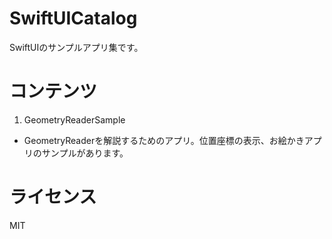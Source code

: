 # SwiftUICatalog

SwiftUIのサンプルアプリ集です。

# コンテンツ

1. GeometryReaderSample
  * GeometryReaderを解説するためのアプリ。位置座標の表示、お絵かきアプリのサンプルがあります。

# ライセンス

MIT
